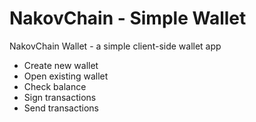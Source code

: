 # NakovChain - Simple Wallet

NakovChain Wallet - a simple client-side wallet app
 - Create new wallet
 - Open existing wallet
 - Check balance
 - Sign transactions
 - Send transactions
 
